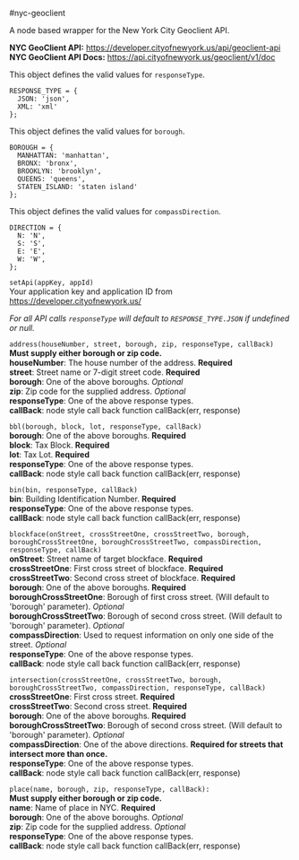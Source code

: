 #nyc-geoclient

A node based wrapper for the New York City Geoclient API.  



**NYC GeoClient API:** https://developer.cityofnewyork.us/api/geoclient-api  
**NYC GeoClient API Docs:** https://api.cityofnewyork.us/geoclient/v1/doc  


This object defines the valid values for `responseType`.
```
RESPONSE_TYPE = {
  JSON: 'json',
  XML: 'xml'
};
```  


This object defines the valid values for `borough`.
```
BOROUGH = {
  MANHATTAN: 'manhattan',
  BRONX: 'bronx',
  BROOKLYN: 'brooklyn',
  QUEENS: 'queens',
  STATEN_ISLAND: 'staten island'
};
```  


This object defines the valid values for `compassDirection`.
```
DIRECTION = {
  N: 'N',
  S: 'S',
  E: 'E',
  W: 'W',
};
```  


`setApi(appKey, appId)`  
  Your application key and application ID from https://developer.cityofnewyork.us/


*For all API calls `responseType` will default to `RESPONSE_TYPE.JSON` if undefined or null.*

`address(houseNumber, street, borough, zip, responseType, callBack)`  
  **Must supply either borough or zip code.**  
  **houseNumber**: The house number of the address. **Required**  
  **street**: Street name or 7-digit street code. **Required**  
  **borough**: One of the above boroughs. *Optional*  
  **zip**: Zip code for the supplied address. *Optional*  
  **responseType**: One of the above response types.   
  **callBack**: node style call back function callBack(err, response)  

`bbl(borough, block, lot, responseType, callBack)`  
  **borough**: One of the above boroughs. **Required**  
  **block**: Tax Block. **Required**   
  **lot**: Tax Lot. **Required**   
  **responseType**: One of the above response types.   
  **callBack**: node style call back function callBack(err, response)

`bin(bin, responseType, callBack)`  
  **bin**: Building Identification Number. **Required**   
  **responseType**: One of the above response types.   
  **callBack**: node style call back function callBack(err, response)  

`blockface(onStreet, crossStreetOne, crossStreetTwo, borough, boroughCrossStreetOne, boroughCrossStreetTwo, compassDirection, responseType, callBack)`  
  **onStreet**: Street name of target blockface. **Required**   
  **crossStreetOne**: First cross street of blockface. **Required**   
  **crossStreetTwo**: Second cross street of blockface. **Required**   
  **borough**: One of the above boroughs. **Required**    
  **boroughCrossStreetOne**: Borough of first cross street. (Will default to 'borough' parameter). *Optional*  
  **boroughCrossStreetTwo**: Borough of second cross street. (Will default to 'borough' parameter). *Optional*  
  **compassDirection**: Used to request information on only one side of the street. *Optional*  
  **responseType**: One of the above response types.   
  **callBack**: node style call back function callBack(err, response)  

`intersection(crossStreetOne, crossStreetTwo, borough, boroughCrossStreetTwo, compassDirection, responseType, callBack)`  
  **crossStreetOne**: First cross street. **Required**   
  **crossStreetTwo**: Second cross street. **Required**   
  **borough**: One of the above boroughs. **Required**     
  **boroughCrossStreetTwo**: Borough of second cross street. (Will default to 'borough' parameter). *Optional*  
  **compassDirection**: One of the above directions. **Required for streets that intersect more than once.**  
  **responseType**: One of the above response types.   
  **callBack**: node style call back function callBack(err, response)  

`place(name, borough, zip, responseType, callBack):`  
  **Must supply either borough or zip code.**  
  **name**: Name of place in NYC. **Required**   
  **borough**: One of the above boroughs. *Optional*  
  **zip**: Zip code for the supplied address. *Optional*  
  **responseType**: One of the above response types.   
  **callBack**: node style call back function callBack(err, response)  

